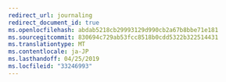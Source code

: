 ```yaml
---
redirect_url: journaling
redirect_document_id: true
ms.openlocfilehash: abdab5218cb29993129d990cb2a67b8bbe71e181
ms.sourcegitcommit: 830694c729ab53fcc8518b0cdd5322b322514431
ms.translationtype: MT
ms.contentlocale: ja-JP
ms.lasthandoff: 04/25/2019
ms.locfileid: "33246993"
---
```


